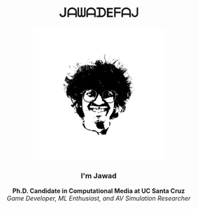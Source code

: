 <div align="center">

# ᒍᗩᗯᗩᗪEᖴᗩᒍ

<img src="image/jawadefaj.png" alt="jawadefaj" width="300px" />

### I'm Jawad
**Ph.D. Candidate in Computational Media at UC Santa Cruz**<br/>
*Game Developer, ML Enthusiast, and AV Simulation Researcher*

</div>
